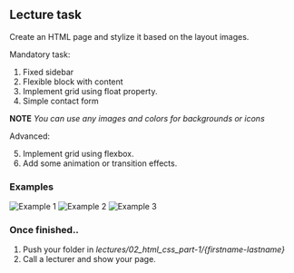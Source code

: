 ## Lecture task

Create an HTML page and stylize it based on the layout images.

Mandatory task:

1. Fixed sidebar
2. Flexible block with content
3. Implement grid using float property.
4. Simple contact form

**NOTE** *You can use any images and colors for backgrounds or icons*

Advanced:

5. Implement grid using flexbox.
6. Add some animation or transition effects.

### Examples

![Example 1](examples/layout-1.png)
![Example 2](examples/layout-2.png)
![Example 3](examples/layout-3.png)

### Once finished..

1. Push your folder in *lectures/02_html_css_part-1/{firstname-lastname}*
2. Call a lecturer and show your page.
